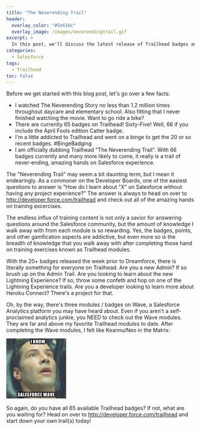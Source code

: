 ```yaml
---
title: "The Neverending Trail"
header:
  overlay_color: "#5e616c"
  overlay_image: /images/neverendingtrail.gif
excerpt: >
  In this post, we'll discuss the latest release of Trailhead badges and how you can level up your Salesforce knowledge through Trailhead.
categories:
  - Salesforce
tags:
  - Trailhead
toc: false
---
```


Before we get started with this blog post, let's go over a few facts:

- I watched The Neverending Story no less than 1.2 million times throughout daycare and elementary school.  Also fitting that I never finished watching the movie.  Want to go ride a bike?
- There are currently 65 badges on Trailhead!  Sixty-Five!  Well, 66 if you include the April Fools edition Catter badge.
- I'm a little addicted to Trailhead and went on a binge to get the 20 or so recent badges.  #BingeBadging
- I am officially dubbing Trailhead "The Neverending Trail".  With 66 badges currently and many more likely to come, it really is a trail of never-ending, amazing hands on Salesforce experience.

The "Neverending Trail" may seem a bit daunting term, but I mean it endearingly.  As a commoner on the Developer Boards, one of the easiest questions to answer is "How do I learn about "X" on Salesforce without having any project experience?"  The answer is always to head on over to http://developer.force.com/trailhead and check out all of the amazing hands on training excercises.  

The endless influx of training content is not only a savior for answering questions around the Salesforce community, but the amount of knowledge I walk away with from each module is so rewarding.  Yes, the badges, points, and other gamfication aspects are addictive, but even more so is the breadth of knowledge that you walk away with after completing those hand on training exercises known as Trailhead modules.  

With the 20+ badges released the week prior to Dreamforce, there is literally something for everyone on Trailhead. Are you a new Admin? If so brush up on the Admin Trail.  Are you looking to learn about the new Lightning Experience?  If so, throw some confetti and hop on one of the Lightning Experience trails.  Are you a developer looking to learn more about Heroku Connect?  There's a project for that.  

Oh, by the way, there's three modules / badges on Wave, a Salesforce Analytics platform you may have heard about.  Even if you aren't a self-proclaimed analytics junkie, you NEED to check out the Wave modules.  They are far and above my favorite Trailhead modules to date.  After completing the Wave modules, I felt like Keannu/Neo in the Matrix:

![I know wave](/images/matrixwave.jpeg)

So again, do you have all 65 available Trailhead badges?  If not, what are you waiting for?  Head on over to http://developer.force.com/trailhead and start down your own trail(s) today!  
